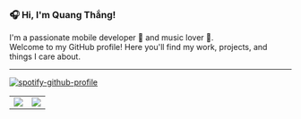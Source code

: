 ### 🎧 Hi, I'm Quang Thắng!

I'm a passionate mobile developer 🚀 and music lover 🎵.  
Welcome to my GitHub profile! Here you'll find my work, projects, and things I care about.

---

[![spotify-github-profile](https://spotify-github-profile.kittinanx.com/api/view?uid=31whoelinrjujzksq3vzrqic2ykm&cover_image=true&theme=novatorem&show_offline=false&background_color=000000&interchange=false&bar_color=47f92f&bar_color_cover=false)](https://open.spotify.com/user/31whoelinrjujzksq3vzrqic2ykm)

<table border="0">
  <tr>
    <td>
      <img src="https://github-readme-stats.vercel.app/api/top-langs/?username=quangthangit&layout=compact&langs_count=8&theme=radical" />
    </td>
    <td>
      <img src="https://github-readme-stats.vercel.app/api?username=quangthangit&show_icons=true&theme=radical&hide_title=true" />
    </td>
  </tr>
</table>
